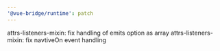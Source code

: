 ```yaml
---
'@vue-bridge/runtime': patch
---
```


attrs-listeners-mixin: fix handling of emits option as array
attrs-listeners-mixin: fix navtiveOn event handling
